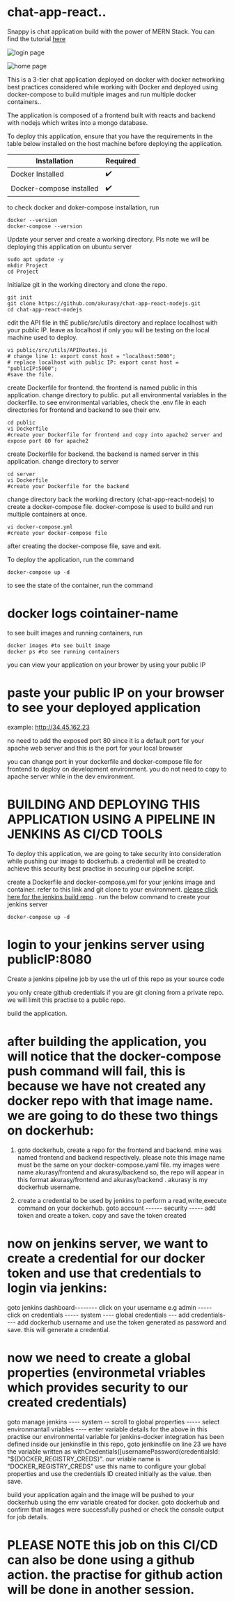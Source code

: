 # chat-app-react..

Snappy is chat application build with the power of MERN Stack. You can find the tutorial [here](https://www.youtube.com/watch?v=otaQKODEUFs)


![login page](./images/snappy_login.png)

![home page](./images/snappy.png)


This is a 3-tier chat application deployed on docker with docker networking best practices considered while working
with Docker and deployed using docker-compose to  build multiple images and run multiple docker containers..

The application is composed of a frontend built with reacts and backend with nodejs which writes into a mongo database.

To deploy this application, ensure that you have the requirements in the table below installed on the host machine before deploying the application.


|Installation|Required |
| ------------- | ------------- |
| Docker Installed  | :heavy_check_mark:  |
| Docker-compose installed | :heavy_check_mark:  |

to check docker and doker-compose installation, run 

```
docker --version
docker-compose --version

```

Update your server and create a working directory. Pls note we will be deploying this application on ubuntu server


```
sudo apt update -y
mkdir Project
cd Project
```

Initialize git in the working directory and clone the repo.

```
git init
git clone https://github.com/akurasy/chat-app-react-nodejs.git
cd chat-app-react-nodejs
```

edit the API file in thE public/src/utils directory and replace localhost with your public IP. leave as localhost if only you will be testing on the
local machine used to deploy. 

```
vi public/src/utils/APIRoutes.js
# change line 1: export const host = "localhost:5000";
# replace localhost with public IP: export const host = "publicIP:5000";
#save the file.

```

create Dockerfile for frontend. the frontend is named public in this application. change directory to public.
put all environmental variables in the dockerfile. 
to see environmental variables, check the .env file in each directories for frontend and backend to see their env.

```
cd public
vi Dockerfile
#create your Dockerfile for frontend and copy into apache2 server and expose port 80 for apache2

```
create Dockerfile for backend. the backend is named server in this application. change directory to server

```
cd server
vi Dockerfile
#create your Dockerfile for the backend

```

change directory back the working directory (chat-app-react-nodejs) to create a docker-compose file.
docker-compose is used to build and run multiple containers at once.

```
vi docker-compose.yml
#create your docker-compose file

```
after creating the docker-compose file, save and exit.

To deploy the application, run the command

```
docker-compose up -d

```

to see the state of the container, run the command
# docker logs cointainer-name

to see built images and running containers, run 

```
docker images #to see built image
docker ps #to see running containers

```
you can view your application on your brower by using your public IP

# paste your public IP on your browser to see your deployed application
example: http://34.45.162.23

no need to add the exposed port 80 since it is a default port for your apache web server and this is the port for your local browser

you can change port in your dockerfile and docker-compose file for frontend to deploy on development environment.
you do not need to copy to apache server while in the dev environment.


# BUILDING AND DEPLOYING THIS APPLICATION USING A PIPELINE IN JENKINS AS CI/CD TOOLS

To deploy this application, we are going to take security into consideration while pushing our image to dockerhub. a credential will be created to achieve this security best practise in securing our pipeline script. 

create a Dockerfile and docker-compose.yml for your jenkins image and container. 
refer to this link and git clone to your environment. [please click here for the jenkins build repo](https://github.com/akurasy/jenkins-build.git) . run the below command to create your jenkins server

```
docker-compose up -d
```

# login to your jenkins server using publicIP:8080

Create a jenkins pipeline job by use the url of this repo as your source code

you only create github credentials if you are git cloning from a private repo. we will limit this practise to a public repo.

build the application. 

# after building the application, you will notice that the docker-compose push command will fail, this is because we have not created any docker repo with that image name. we are going to do these two things on dockerhub:

  1. goto dockerhub, create a repo for the frontend and backend. mine was named frontend and backend respectively. please note this           image name must be the same on your docker-compose.yaml file. my images were name akurasy/frontend and akurasy/backend
     so, the repo will appear in this format akurasy/frontend and akurasy/backend . akurasy is my dockerhub username.
     
  2. create a credential to be used by jenkins to perform a read,write,execute command on your dockerhub.
     goto account ------ security ----- add token and create a token. copy and save the token created


# now on jenkins server, we want to create a credential for our docker token and use that credentials to login via jenkins:

goto jenkins dashboard-------- click on your username e.g admin ----- click on credentials ----- system ---- global credentials --- add credentials---- add dockerhub username and use the token generated as password and save. this will generate a credential. 

# now we need to create a global properties (environmetal vriables which provides security to our created credentials)
goto manage jenkins ---- system -- scroll to global properties ----- select environmantall vriables ---- enter variable details
for the above in this practise our environmental variable for jenkins-docker integration has been defined inside our jenkinsfile in this repo, goto jenkinsfile on line 23 we have the variable written as   withCredentials([usernamePassword(credentialsId: "${DOCKER_REGISTRY_CREDS}". our vriable name is "DOCKER_REGISTRY_CREDS"
use this name to configure your global properties and use the credentials ID created initially as the value. then save.

build your application again and the image will be pushed to your dockerhub using the env variable created for docker.
goto dockerhub and confirm that images were successfully pushed or check the console output for job details. 

# PLEASE NOTE this job on this CI/CD can also be done using a github action. the practise for github action will be done in another session. 
